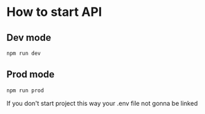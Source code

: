 # How to start API

## Dev mode 
`npm run dev`

## Prod mode 
`npm run prod`

If you don't start project this way your .env file not gonna be linked